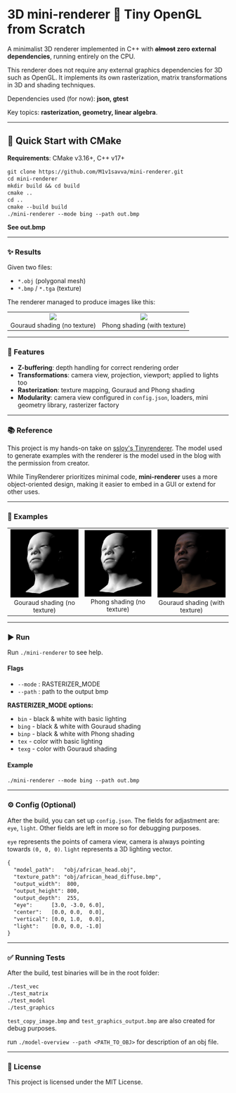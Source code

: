 # 3D mini-renderer 🎨 Tiny OpenGL from Scratch

A minimalist 3D renderer implemented in C++ with **~~almost~~ zero external dependencies**, running entirely on the CPU. 

This renderer does not require any external graphics dependencies for 3D such as OpenGL. It implements its own rasterization, matrix transformations in 3D and shading techniques.

Dependencies used (for now): **json, gtest**

Key topics: **rasterization, geometry, linear algebra**.

---

## 🚀 Quick Start with CMake

**Requirements**: CMake v3.16+, C++ v17+

```
git clone https://github.com/M1v1savva/mini-renderer.git
cd mini-renderer
mkdir build && cd build
cmake ..
cd ..
cmake --build build
./mini-renderer --mode bing --path out.bmp
```
**See out.bmp**

---

### ✨ Results 

Given two files:  
- `*.obj` (polygonal mesh)  
- `*.bmp` / `*.tga` (texture)  

The renderer managed to produce images like this:

<table>
<tr>
  <td style="text-align: center;">
    <img src="https://user-images.githubusercontent.com/18361541/176958840-88824e83-50db-422e-99c9-c3ed93a92aae.png" width="400"/><br>
    Gouraud shading (no texture)
  </td>
  <td style="text-align: center;">
    <img src="https://user-images.githubusercontent.com/18361541/176958850-28f0d030-ef70-47a9-8d0f-6315c3b9210d.png" width="400"/><br>
    Phong shading (with texture)
  </td>
</tr>
</table>

---

### 🚀 Features

- **Z-buffering**: depth handling for correct rendering order  
- **Transformations**: camera view, projection, viewport; applied to lights too  
- **Rasterization**: texture mapping, Gouraud and Phong shading
- **Modularity**: camera view configured in `config.json`, loaders, mini geometry library, rasterizer factory

---

### 📚 Reference

This project is my hands-on take on [ssloy's Tinyrenderer](https://github.com/ssloy/tinyrenderer/wiki). The model used to generate examples with the renderer is the model used in the blog with the permission from creator.  

While TinyRenderer prioritizes minimal code, **mini-renderer** uses a more object-oriented design, making it easier to embed in a GUI or extend for other uses. 

---

### 🚦 Examples

<table>
<tr>
  <td style="text-align: center;">
    <img src="results/gou1.bmp" width="400"/><br>
    Gouraud shading (no texture)
  </td>
  <td style="text-align: center;">
    <img src="results/phong1.bmp" width="400"/><br>
    Phong shading (no texture)
  </td>
  <td style="text-align: center;">
    <img src="results/gou2.bmp" width="400"/><br>
    Gouraud shading (with texture)
  </td>
</tr>
</table>

---

### ▶️ Run

Run `./mini-renderer` to see help.

#### Flags

- `--mode` : RASTERIZER_MODE  
- `--path` : path to the output bmp    

**RASTERIZER_MODE options:**

- `bin`   - black & white with basic lighting  
- `bing`  - black & white with Gouraud shading  
- `binp`  - black & white with Phong shading  
- `tex`   - color with basic lighting  
- `texg`  - color with Gouraud shading 

#### Example
```
./mini-renderer --mode bing --path out.bmp
```

---

### ⚙️ Config (Optional)

After the build, you can set up `config.json`. The fields for adjastment are: `eye`, `light`. Other fields are left in more so for debugging purposes.

`eye` represents the points of camera view, camera is always pointing towards `(0, 0, 0)`. `light` represents a 3D lighting vector.

```
{
  "model_path":   "obj/african_head.obj",
  "texture_path": "obj/african_head_diffuse.bmp",
  "output_width":  800,
  "output_height": 800,
  "output_depth":  255,
  "eye":      [3.0, -3.0, 6.0],
  "center":   [0.0, 0.0,  0.0],
  "vertical": [0.0, 1.0,  0.0],
  "light":    [0.0, 0.0, -1.0]
}
```

---

### ✅ Running Tests

After the build, test binaries will be in the root folder:

```
./test_vec
./test_matrix
./test_model
./test_graphics
```

```test_copy_image.bmp``` and ```test_graphics_output.bmp``` are also created for debug purposes. 

run ```./model-overview --path <PATH_TO_OBJ>``` for description of an obj file.

---

### 📝 License

This project is licensed under the MIT License.
